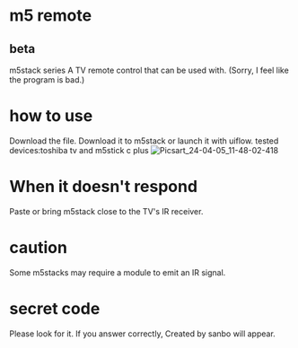 # m5 remote
## beta
m5stack series A TV remote control that can be used with.
(Sorry, I feel like the program is bad.)
# how to use
Download the file. Download it to m5stack or launch it with uiflow.
tested devices:toshiba tv and m5stick c plus
![Picsart_24-04-05_11-48-02-418](https://github.com/papapapaua/test/assets/157000427/235a88ac-b2ea-4286-b55f-88317eb35c69)
# When it doesn't respond
Paste or bring m5stack close to the TV's IR receiver.
# caution
Some m5stacks may require a module to emit an IR signal.
# secret code
Please look for it. If you answer correctly, Created by sanbo will appear.
